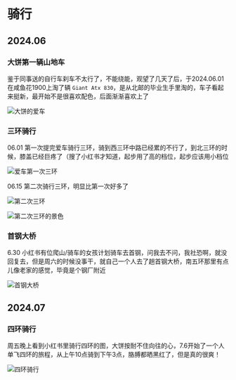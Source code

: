 # 骑行

## 2024.06

### 大饼第一辆山地车

鉴于同事送的自行车刹车不太行了，不能绕能，观望了几天了后，于2024.06.01在咸鱼花1900上淘了辆 `Giant Atx 830`，是从北邮的毕业生手里淘的，车子看起来挺新，最开始不是很喜欢配色，后面渐渐喜欢上了

![大饼的爱车](./bike.jpeg)


### 三环骑行

06.01 第一次提完爱车骑行三环，骑到西三环中路已经累的不行了，到北三环的时候，膝盖已经巨疼了（搜了小红书才知道，起步用了高的档位，起步应该用小档位

![爱车第一次三环](./no3_road_1.jpeg)

06.15 第二次骑行三环，明显比第一次好多了

![第二次三环](./no3_road_2.jpeg)

![第二次三环的景色](./no3_road_2_weather.jpeg)


### 首钢大桥

6.30 小红书有位爬山/骑车的女孩计划骑车去首钢，问我去不问，我社恐啊，就没回复去，但是周六的时候没事干，就自己一个人去了趟首钢大桥，南五环那里有点儿像老家的感觉，毕竟是个钢厂附近

![首钢大桥](./shougang.jpeg)



## 2024.07

### 四环骑行

周五晚上看到小红书里骑行四环的图，大饼按耐不住向往的心，7.6开始了一个人单飞四环的旅程，从上午10点骑到下午3点，胳膊都晒黑红了，但是真的很爽！

![四环骑行](./no4_road_1.jpeg)
